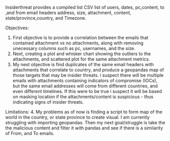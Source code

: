 Insiderthreat provides a compiled list CSV list of users, dates, pc,content, to ,and from email headers address, size, attachment, content, state/province,country, and Timezone.


Objectives:

1. First objective is to provide a correlation between the emails that contained attachment vs no attachments, along with removing unecessary columns such as pc, usernames, and the size. 
2. Next, creating a plot and whisker chart showing the outliers to the attachments, and scattered plot for the same attachment metrics. 
3. My next objective is find duplicates of the same email headers with attachments that correlate to country, and produce a geopandas map of those targets that may be insider threats. i suspect there will be multiple emails with attachments containing indicators of compromise (IOCs), but the same email addresses will come from different countries, and even different timelines. If this were to be true i suspect it will be based on masking location if the attachments/content is suspicious - thus indicating signs of insider threats. 


Limitations:
4. My problems as of now is finding a script to form map of the world in the country, or state province  to create visual. I am currently struggling with importing geopandas. Then my next goal/struggle is take the the malicious content and filter it with pandas and see if there is a similarity of From, and To emails.
